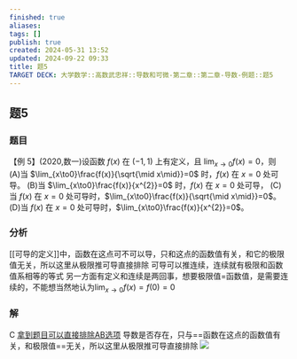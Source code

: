 ```yaml
---
finished: true
aliases: 
tags: []
publish: true
created: 2024-05-31 13:52
updated: 2024-09-22 09:33
title: 题5
TARGET DECK: 大学数学::高数武忠祥::导数和可微-第二章::第二章-导数-例题::题5
---
```


## 题5
### 题目
【例 5】(2020,数一)设函数 $f(x)$ 在 $(-1,1)$ 上有定义，且 $\lim_{x\to0}f(x)=0$，则
(A)当 $\lim_{x\to0}\frac{f(x)}{\sqrt{\mid x\mid}}=0$ 时，$f(x)$ 在 $x=0$ 处可导。
(B)当 $\lim_{x\to0}\frac{f(x)}{x^{2}}=0$ 时，$f(x)$ 在 $x=0$ 处可导，
(C)当 $f(x)$ 在 $x=0$ 处可导时，$\lim_{x\to0}\frac{f(x)}{\sqrt{\mid x\mid}}=0$。
(D)当 $f(x)$ 在 $x=0$ 处可导时，$\lim_{x\to0}\frac{f(x)}{x^{2}}=0$。
### 分析
[[可导的定义]]中，函数在这点可不可以导，只和这点的函数值有关，和它的极限值无关，所以这里从极限推可导直接排除
可导可以推连续，连续就有极限和函数值系相等的等式
另一方面有定义和连续是两回事，想要极限值=函数值，是需要连续的，不能想当然地认为$\lim_{ x \to 0 }f(x)=f(0)=0$
### 解
C
[拿到题目可以直接排除AB选项](https://youtu.be/_L8fSLAUIi8?list=PLH_SiDrNHIUSMXnfNVzGydNZi1hVduhUb)
导数是否存在，只与==函数在这点的函数值有关，和极限值==无关，所以这里从极限推可导直接排除
![](https://img.hwenyi.live/202410041840533.webp)


